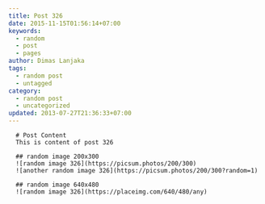 ```yaml
---
title: Post 326
date: 2015-11-15T01:56:14+07:00
keywords:
  - random
  - post
  - pages
author: Dimas Lanjaka
tags:
  - random post
  - untagged
category:
  - random post
  - uncategorized
updated: 2013-07-27T21:36:33+07:00
---
```


      # Post Content
      This is content of post 326

      ## random image 200x300
      ![random image 326](https://picsum.photos/200/300)
      ![another random image 326](https://picsum.photos/200/300?random=1)

      ## random image 640x480
      ![random image 326](https://placeimg.com/640/480/any)
      